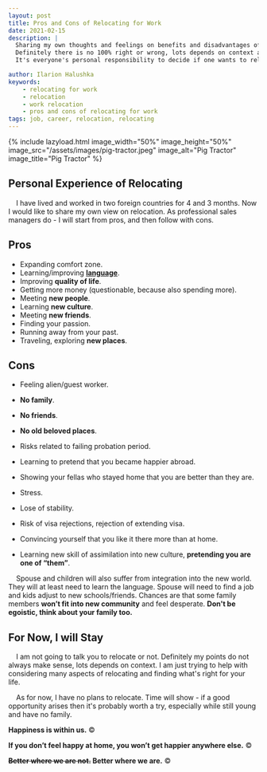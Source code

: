 ```yaml
---
layout: post
title: Pros and Cons of Relocating for Work
date: 2021-02-15
description: |
  Sharing my own thoughts and feelings on benefits and disadvantages of relocating for work.
  Definitely there is no 100% right or wrong, lots depends on context and your priorities.
  It's everyone's personal responsibility to decide if one wants to relocate and if they will be happier there.

author: Ilarion Halushka
keywords:
    - relocating for work
    - relocation
    - work relocation
    - pros and cons of relocating for work
tags: job, career, relocation, relocating
---
```


{% include lazyload.html image_width="50%" image_height="50%" image_src="/assets/images/pig-tractor.jpeg" image_alt="Pig Tractor" image_title="Pig Tractor" %}

## Personal Experience of Relocating
&nbsp;&nbsp;&nbsp; I have lived and worked in two foreign countries for 4 and 3 months. 
Now I would like to share my own view on relocation. 
As professional sales managers do - I will start from pros, and then follow with cons.

## Pros
* Expanding comfort zone.
* Learning/improving **<a target="_blank" href="/Learning-Multiple-Foreign-Languages">language</a>**.
* Improving **quality of life**.
* Getting more money (questionable, because also spending more).
* Meeting **new people**.
* Learning **new culture**.
* Meeting **new friends**.
* Finding your passion.
* Running away from your past.
* Traveling, exploring **new places**.

## Cons
* Feeling alien/guest worker.
* **No family**.
* **No friends**.
* **No old beloved places**.
* Risks related to failing probation period.
* Learning to pretend that you became happier abroad.
* Showing your fellas who stayed home that you are better than they are.

* Stress.
* Lose of stability.
* Risk of visa rejections, rejection of extending visa.
* Convincing yourself that you like it there more than at home.
* Learning new skill of assimilation into new culture, **pretending you are one of “them”**.

&nbsp;&nbsp;&nbsp;  Spouse and children will also suffer from integration into the new world. 
  They will at least need to learn the language. 
  Spouse will need to find a job and kids adjust to new schools/friends. 
  Chances are that some family members **won’t fit into new community** and feel desperate.
  **Don't be egoistic, think about your family too.**

## For Now, I will Stay

&nbsp;&nbsp;&nbsp; I am not going to talk you to relocate or not.
Definitely my points do not always make sense, lots depends on context.
I am just trying to help with considering many aspects of relocating and finding what's right for your life.

&nbsp;&nbsp;&nbsp; As for now, I have no plans to relocate. Time will show - if a good opportunity arises
then it's probably worth a try, especially while still young and have no family.  

**Happiness is within us.** ©

**If you don’t feel happy at home, you won’t get happier anywhere else.** ©

**~~Better where we are not.~~ Better where we are.** ©






